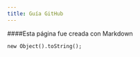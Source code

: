 ```yaml
---
title: Guía GitHub
---
```

<link rel="stylesheet" type="text/css" href="/style.css" />

####Esta página fue creada con Markdown

    new Object().toString();
